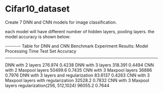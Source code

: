 # Cifar10_dataset


Create 7 DNN and CNN models for image classification.

each model will have different number of hidden layers, pooling layers. the model accuracy is shown below:


-------- Table for DNN and CNN Benchmark Experiment Results:
Model                                                    Processing Time    Test Set Accuracy
-------------------------------------------------------  -----------------  -------------------
DNN with 2 layers                                        276.974            0.4238
DNN with 3 layers                                        318.391            0.4494
CNN with 2 Maxpool layers                                50499.6            0.7435
CNN with 3 Maxpool layers                                36886              0.7976
DNN with 3 layers and regularization                     83.6137            0.4263
CNN with 3 Maxpool layers with regularization            32528.2            0.7832
CNN with 3 Maxpool layers regularization(256, 512,1024)  96055.2            0.7644
